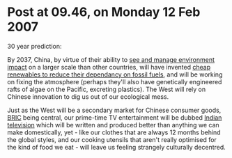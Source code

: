 # Post at 09.46, on Monday 12 Feb 2007

30 year prediction:

By 2037, China, by virtue of their ability to [see and manage environment
impact](http://www.sciencemag.org/cgi/content/summary/288/5474/2135?maxtoshow=&ck=nck&HITS=10 "China see bad consequences of deforestation; China does something about it.")
on a larger scale than other countries, will have invented [cheap renewables
to reduce their dependancy on fossil
fuels](http://www.forbes.com/free_forbes/2006/0327/062.html "The richest man
in China has identified the need for cheap renewable energy, and is doing it.
Not Chinese though, which is a shame."), and will be working on fixing the
atmosphere (perhaps they'll also have genetically engineered rafts of algae on
the Pacific, excreting plastics). The West will rely on Chinese innovation to
dig us out of our ecological mess.

Just as the West will be a secondary market for Chinese consumer goods,
[BRIC](http://en.wikipedia.org/wiki/BRIC "Brasil, Rossiya, Bharat Ganarajya,
Zhonghua Renmin Gongheguo.") being central, our prime-time TV entertainment
will be dubbed [Indian
television](http://www.nytimes.com/2007/02/11/business/yourmoney/11india.html?ex=1328850000&en=eb7d777f3201ab70&ei=5090&partner=rssuserland&emc=rss "There's a golden age of Indian television going on.") which will be written
and produced better than anything we can make domestically, yet - like our
clothes that are always 12 months behind the global styles, and our cooking
utensils that aren't really optimised for the kind of food we eat - will leave
us feeling strangely culturally decentred.

